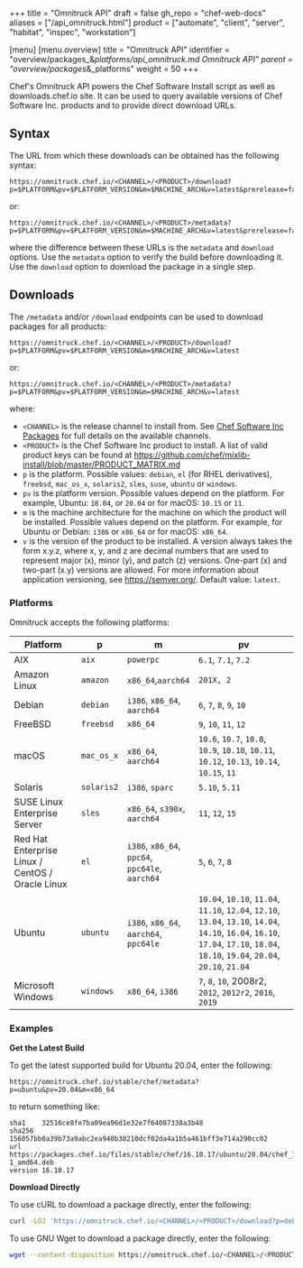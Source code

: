 +++
title = "Omnitruck API"
draft = false
gh_repo = "chef-web-docs"
aliases = ["/api_omnitruck.html"]
product = ["automate", "client", "server", "habitat", "inspec", "workstation"]

[menu]
  [menu.overview]
    title = "Omnitruck API"
    identifier = "overview/packages_&_platforms/api_omnitruck.md Omnitruck API"
    parent = "overview/packages_&_platforms"
    weight = 50
+++

Chef's Omnitruck API powers the Chef Software Install script as well as
downloads.chef.io site. It can be used to query available versions of
Chef Software Inc. products and to provide direct download URLs.

## Syntax

The URL from which these downloads can be obtained has the following syntax:

```none
https://omnitruck.chef.io/<CHANNEL>/<PRODUCT>/download?p=$PLATFORM&pv=$PLATFORM_VERSION&m=$MACHINE_ARCH&v=latest&prerelease=false&nightlies=false
```

or:

```none
https://omnitruck.chef.io/<CHANNEL>/<PRODUCT>/metadata?p=$PLATFORM&pv=$PLATFORM_VERSION&m=$MACHINE_ARCH&v=latest&prerelease=false&nightlies=false
```

where the difference between these URLs is the `metadata` and `download`
options. Use the `metadata` option to verify the build before
downloading it. Use the `download` option to download the package in a
single step.

## Downloads

The `/metadata` and/or `/download` endpoints can be used to download packages for all products:

```none
https://omnitruck.chef.io/<CHANNEL>/<PRODUCT>/download?p=$PLATFORM&pv=$PLATFORM_VERSION&m=$MACHINE_ARCH&v=latest
```

or:

```none
https://omnitruck.chef.io/<CHANNEL>/<PRODUCT>/metadata?p=$PLATFORM&pv=$PLATFORM_VERSION&m=$MACHINE_ARCH&v=latest
```

where:

- `<CHANNEL>` is the release channel to install from. See [Chef Software Inc Packages](/packages/) for full details on the available channels.
- `<PRODUCT>` is the Chef Software Inc product to install. A list of valid product keys can be found at <https://github.com/chef/mixlib-install/blob/master/PRODUCT_MATRIX.md>
- `p` is the platform. Possible values: `debian`, `el` (for RHEL derivatives), `freebsd`, `mac_os_x`, `solaris2`, `sles`, `suse`, `ubuntu` or `windows`.
- `pv` is the platform version. Possible values depend on the platform. For example, Ubuntu: `18.04`, or `20.04` or for macOS: `10.15` or `11`.
- `m` is the machine architecture for the machine on which the product will be installed. Possible values depend on the platform. For example, for Ubuntu or Debian: `i386` or `x86_64` or for macOS: `x86_64`.
- `v` is the version of the product to be installed. A version always takes the form x.y.z, where x, y, and z are decimal numbers that are used to represent major (x), minor (y), and patch (z) versions. One-part (x) and two-part (x.y) versions are allowed. For more information about application versioning, see <https://semver.org/>. Default value: `latest`.

### Platforms

Omnitruck accepts the following platforms:

<table>
<colgroup>
<col style="width: 25%" />
<col style="width: 12%" />
<col style="width: 23%" />
<col style="width: 50%" />
</colgroup>
<thead>
<tr class="header">
<th>Platform</th>
<th>p</th>
<th>m</th>
<th>pv</th>
</tr>
</thead>
<tbody>
<tr>
<td>AIX</td>
<td><code>aix</code></td>
<td><code>powerpc</code></td>
<td><code>6.1</code>, <code>7.1</code>, <code>7.2</code></td>
</tr>
<tr>
<td>Amazon Linux</td>
<td><code>amazon</code></td>
<td><code>x86_64</code>,<code>aarch64</code></td>
<td><code>201X, 2</code></td>
</tr>
<tr>
<td>Debian</td>
<td><code>debian</code></td>
<td><code>i386</code>, <code>x86_64</code>, <code>aarch64</code></td>
<td><code>6</code>, <code>7</code>, <code>8</code>, <code>9</code>, <code>10</code></td>
</tr>
<tr>
<td>FreeBSD</td>
<td><code>freebsd</code></td>
<td><code>x86_64</code></td>
<td><code>9</code>, <code>10</code>, <code>11</code>, <code>12</code></td>
</tr>
<tr>
<td>macOS</td>
<td><code>mac_os_x</code></td>
<td><code>x86_64</code>, <code>aarch64</code></td>
<td><code>10.6</code>, <code>10.7</code>, <code>10.8</code>, <code>10.9</code>, <code>10.10</code>, <code>10.11</code>, <code>10.12</code>, <code>10.13</code>, <code>10.14</code>, <code>10.15</code>, <code>11</code></td>
</tr>
<tr>
<td>Solaris</td>
<td><code>solaris2</code></td>
<td><code>i386</code>, <code>sparc</code></td>
<td><code>5.10</code>, <code>5.11</code></td>
</tr>
<tr>
<td>SUSE Linux Enterprise Server</td>
<td><code>sles</code></td>
<td><code>x86_64</code>, <code>s390x</code>, <code>aarch64</code></td>
<td><code>11</code>, <code>12</code>, <code>15</code></td>
</tr>
<tr>
<td>Red Hat Enterprise Linux / CentOS / Oracle Linux</td>
<td><code>el</code></td>
<td><code>i386</code>, <code>x86_64</code>, <code>ppc64</code>, <code>ppc64le</code>, <code>aarch64</code></td>
<td><code>5</code>, <code>6</code>, <code>7</code>, <code>8</code></td>
</tr>
<tr>
<td>Ubuntu</td>
<td><code>ubuntu</code></td>
<td><code>i386</code>, <code>x86_64</code>, <code>aarch64</code>, <code>ppc64le</code></td>
<td><code>10.04</code>, <code>10.10</code>, <code>11.04</code>, <code>11.10</code>, <code>12.04</code>, <code>12.10</code>, <code>13.04</code>, <code>13.10</code>, <code>14.04</code>, <code>14.10</code>, <code>16.04</code>, <code>16.10</code>, <code>17.04</code>, <code>17.10</code>, <code>18.04</code>, <code>18.10</code>, <code>19.04</code>, <code>20.04</code>, <code>20.10</code>, <code>21.04</code></td>
</tr>
<tr>
<td>Microsoft Windows</td>
<td><code>windows</code></td>
<td><code>x86_64</code>, <code>i386</code></td>
<td><code>7</code>, <code>8</code>, <code>10</code>, <span class="title-ref">2008r2</span>, <code>2012</code>, <code>2012r2</code>, <code>2016</code>, <code>2019</code></td>
</tr>
</tbody>
</table>

### Examples

**Get the Latest Build**

To get the latest supported build for Ubuntu 20.04, enter the following:

```none
https://omnitruck.chef.io/stable/chef/metadata?p=ubuntu&pv=20.04&m=x86_64
```

to return something like:

```none
sha1	32516ce8fe7ba09ea96d1e32e7f64087338a3b48
sha256	156057bb0a39b73a9abc2ea940b38210dcf02da4a1b5a461bff3e714a290cc02
url	https://packages.chef.io/files/stable/chef/16.10.17/ubuntu/20.04/chef_16.10.17-1_amd64.deb
version	16.10.17
```

**Download Directly**

To use cURL to download a package directly, enter the following:

```bash
curl -LOJ 'https://omnitruck.chef.io/<CHANNEL>/<PRODUCT>/download?p=debian&pv=10&m=x86_64'
```

To use GNU Wget to download a package directly, enter the following:

```bash
wget --content-disposition https://omnitruck.chef.io/<CHANNEL>/<PRODUCT>/download?p=debian&pv=10&m=x86_64
```
